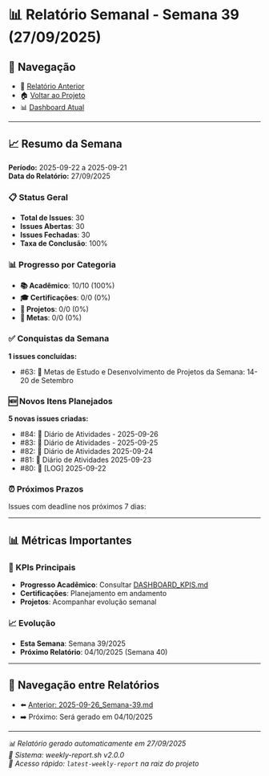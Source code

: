 # 📊 Relatório Semanal - Semana 39 (27/09/2025)

## 🔗 Navegação
- 📄 [Relatório Anterior](./2025-09-26_Semana-39.md)
- 🏠 [Voltar ao Projeto](../../README.md)
- 📊 [Dashboard Atual](../../DASHBOARD_KPIS.md)

---

## 📈 Resumo da Semana
**Período:** 2025-09-22 a 2025-09-21  
**Data do Relatório:** 27/09/2025

### 📋 Status Geral
- **Total de Issues**: 30
- **Issues Abertas**: 30  
- **Issues Fechadas**: 30
- **Taxa de Conclusão**: 100%

### 📊 Progresso por Categoria
- **📚 Acadêmico**: 10/10 (100%)
- **🎓 Certificações**: 0/0 (0%)
- **🚀 Projetos**: 0/0 (0%)
- **🎯 Metas**: 0/0 (0%)

### ✅ Conquistas da Semana
**1 issues concluídas:**
- #63: 🎯 Metas de Estudo e Desenvolvimento de Projetos da Semana: 14-20 de Setembro

### 🆕 Novos Itens Planejados
**5 novas issues criadas:**
- #84: 📝 Diário de Atividades - 2025-09-26
- #83: 📝 Diário de Atividades - 2025-09-25
- #82: 📝 Diário de Atividades 2025-09-24
- #81: 📝 Diário de Atividades 2025-09-23
- #80: 📝 [LOG] 2025-09-22

### ⏰ Próximos Prazos
Issues com deadline nos próximos 7 dias:

---

## 📊 Métricas Importantes

### 🎯 KPIs Principais
- **Progresso Acadêmico**: Consultar [DASHBOARD_KPIS.md](../../DASHBOARD_KPIS.md)
- **Certificações**: Planejamento em andamento
- **Projetos**: Acompanhar evolução semanal

### 📈 Evolução
- **Esta Semana**: Semana 39/2025
- **Próximo Relatório**: 04/10/2025 (Semana 40)

---

## 🔄 Navegação entre Relatórios
- ⬅️ [Anterior: 2025-09-26_Semana-39.md](./2025-09-26_Semana-39.md)
- ➡️ Próximo: Será gerado em 04/10/2025

---

*📊 Relatório gerado automaticamente em 27/09/2025*  
*🤖 Sistema: weekly-report.sh v2.0.0*  
*🔗 Acesso rápido: `latest-weekly-report` na raiz do projeto*

